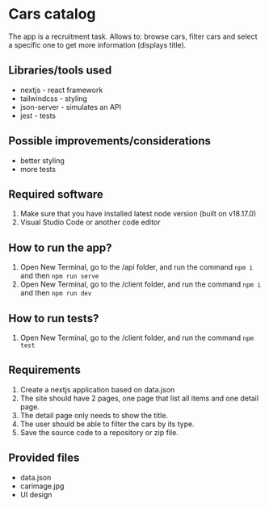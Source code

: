 # Cars catalog

The app is a recruitment task. Allows to: browse cars, filter cars and select a specific one to get more information (displays title).

## Libraries/tools used

- nextjs - react framework
- tailwindcss - styling
- json-server - simulates an API
- jest - tests

## Possible improvements/considerations

- better styling
- more tests

## Required software

1. Make sure that you have installed latest node version (built on v18.17.0)
2. Visual Studio Code or another code editor

## How to run the app?

1. Open New Terminal, go to the /api folder, and run the command `npm i` and then `npm run serve`
2. Open New Terminal, go to the /client folder, and run the command `npm i` and then `npm run dev`

## How to run tests?

1. Open New Terminal, go to the /client folder, and run the command `npm test`

## Requirements

1. Create a nextjs application based on data.json
2. The site should have 2 pages, one page that list all items and
   one detail page.
3. The detail page only needs to show the title.
4. The user should be able to filter the cars by its type.
5. Save the source code to a repository or zip file.

## Provided files

- data.json
- carimage.jpg
- UI design
